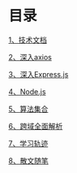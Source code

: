 # 目录
<p style="text-align:left; "><a href="/blog/document/swiper.html">1、技术文档</a></p>
<p style="text-align:left; "><a href="/blog/axios/tools.html">2、深入axios</a></p>
<p style="text-align:left; "><a href="/blog/express/ex.html">3、深入Express.js</a></p>
<p style="text-align:left; "><a href="/blog/Node/process.html">4、Node.js</a></p>
<p style="text-align:left; "><a href="/blog/algo/dynamic.html">5、算法集合</a></p>
<p style="text-align:left; "><a href="/blog/kuayu/tongyuan.html">6、跨域全面解析</a></p>

<p style="text-align:left; "><a href="/blog/IN/track.html">7、学习轨迹</a></p>

<p style="text-align:left; "><a href="/blog/article/notitle.html">8、散文随笔</a></p>
